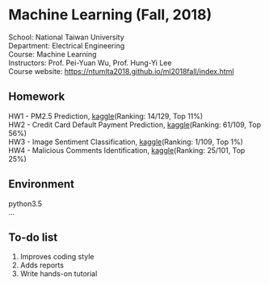 # Machine Learning (Fall, 2018)
School: National Taiwan University<br>
Department: Electrical Engineering<br>
Course: Machine Learning<br>
Instructors: Prof. Pei-Yuan Wu, Prof. Hung-Yi Lee<br>
Course website: https://ntumlta2018.github.io/ml2018fall/index.html<br>

## Homework
HW1 - PM2.5 Prediction, [kaggle](https://www.kaggle.com/c/ml2018fall-hw1/leaderboard)(Ranking: 14/129, Top 11%)<br>
HW2 - Credit Card Default Payment Prediction, [kaggle](https://www.kaggle.com/c/ml2018fall-hw2/leaderboard)(Ranking: 61/109, Top 56%)<br>
HW3 - Image Sentiment Classification, [kaggle](https://www.kaggle.com/c/ml2018fall-hw3/leaderboard)(Ranking: 1/109, Top 1%)<br>
HW4 - Malicious Comments Identification, [kaggle](https://www.kaggle.com/c/ml2018fall-hw4/leaderboard)(Ranking: 25/101, Top 25%)<br>

## Environment
python3.5<br>
...

## To-do list
1. Improves coding style
2. Adds reports
3. Write hands-on tutorial